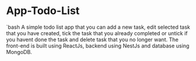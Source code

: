 # App-Todo-List

`bash
A simple todo list app that you can add a new task, edit selected task that you have created, tick the task that you already completed or untick if you havent done the task and delete task that you no longer want.
The front-end is built using ReactJs, backend using NestJs and database using MongoDB.
```

